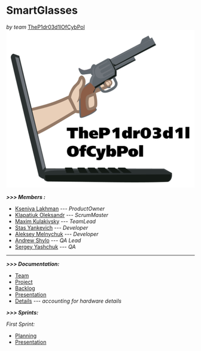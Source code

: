 # SmartGlasses
*by team* [TheP1dr03d1lOfCybPol](https://github.com/orgs/progbase/teams/thep1dr03d1lofcybpol)
                              ![alt-текст](https://github.com/progbase/SmartGlasses/blob/master/LOGOO.jpg "опасные типа")


***>>> Members :***

- [Kseniya Lakhman](https://github.com/KseniyaEvans)     --- *ProductOwner*
- [Klapatiuk Oleksandr](https://github.com/Sashko26)     --- *ScrumMaster*
- [Maxim Kulakivsky](https://github.com/maximkulakivsky) --- *TeamLead*
- [Stas Yankevich](https://github.com/0rqheus)           --- *Developer*
- [Aleksey Melnychuk](https://github.com/auvy)           --- *Developer*
- [Andrew Shylo](https://github.com/Some-cool-dude)      --- *QA Lead*
- [Sergey Yashchuk](https://github.com/Svetocvet)        --- *QA*

-----------------------------------------------------------------------------------------------------------------
***>>> Documentation:***
- [Team](https://github.com/orgs/progbase/teams/thep1dr03d1lofcybpol)
- [Project](https://github.com/orgs/progbase/projects/13)
- [Backlog](https://docs.google.com/spreadsheets/d/1un0XAs5o8xwzkeLCT6S_ry1r0s9MqpnYhPaOLHUzux4/edit?usp=sharing)
- [Presentation](https://docs.google.com/presentation/d/1c-skeIGzCjr_AHHZTl8Pt_iZwTrDEFk1cEnb-BENedA/edit?usp=sharing)
- [Details](https://docs.google.com/spreadsheets/d/1zQ5nU8yNbdvmvdgXoNXcjsyCjOdJxLWxV1LH7hPNBns/edit#gid=0) --- *accounting for hardware details*

***>>> Sprints:***

*First Sprint:*
- [Planning](https://docs.google.com/spreadsheets/d/1un0XAs5o8xwzkeLCT6S_ry1r0s9MqpnYhPaOLHUzux4/edit?usp=sharing)
- [Presentation](https://docs.google.com/presentation/d/1PeT_7ib4wr3M52Cky45VW7u0TDl4b1JRK9CbhRz3hqY/edit?usp=sharing)
